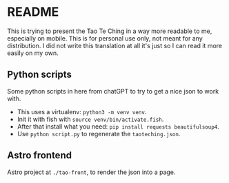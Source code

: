 # README

This is trying to present the Tao Te Ching in a way more readable to me, especially on mobile. This is for personal use only, not meant for any distribution. I did not write this translation at all it's just so I can read it more easily on my own.

## Python scripts

Some python scripts in here from chatGPT to try to get a nice json to work with.

- This uses a virtualenv: `python3 -m venv venv`.
- Init it with fish with `source venv/bin/activate.fish`.
- After that install what you need: `pip install requests beautifulsoup4`.
- Use `python script.py` to regenerate the `taoteching.json`.

## Astro frontend

Astro project at `./tao-front`, to render the json into a page.

